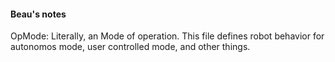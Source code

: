#### Beau's notes
OpMode:
Literally, an Mode of operation.
This file defines robot behavior for autonomos mode, user controlled mode, and other things.

